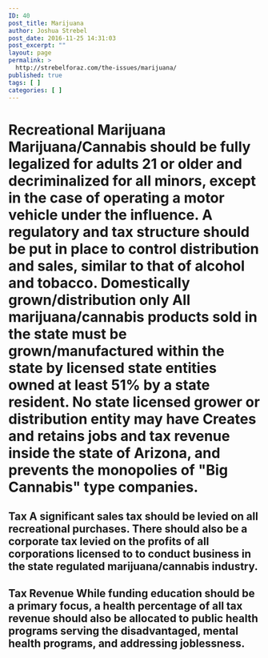 ```yaml
---
ID: 40
post_title: Marijuana
author: Joshua Strebel
post_date: 2016-11-25 14:31:03
post_excerpt: ""
layout: page
permalink: >
  http://strebelforaz.com/the-issues/marijuana/
published: true
tags: [ ]
categories: [ ]
---
```

# Recreational Marijuana Marijuana/Cannabis should be fully legalized for adults 21 or older and decriminalized for all minors, except in the case of operating a motor vehicle under the influence. A regulatory and tax structure should be put in place to control distribution and sales, similar to that of alcohol and tobacco. Domestically grown/distribution only All marijuana/cannabis products sold in the state must be grown/manufactured within the state by licensed state entities owned at least 51% by a state resident. No state licensed grower or distribution entity may have Creates and retains jobs and tax revenue inside the state of Arizona, and prevents the monopolies of "Big Cannabis" type companies.</h1> 

## Tax A significant sales tax should be levied on all recreational purchases. There should also be a corporate tax levied on the profits of all corporations licensed to to conduct business in the state regulated marijuana/cannabis industry. 

## Tax Revenue While funding education should be a primary focus, a health percentage of all tax revenue should also be allocated to public health programs serving the disadvantaged, mental health programs, and addressing joblessness.</h2>